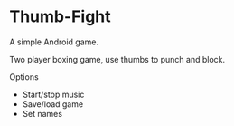 # Thumb-Fight
A simple Android game.

Two player boxing game, use thumbs to punch and block.

Options
* Start/stop music
* Save/load game
* Set names
